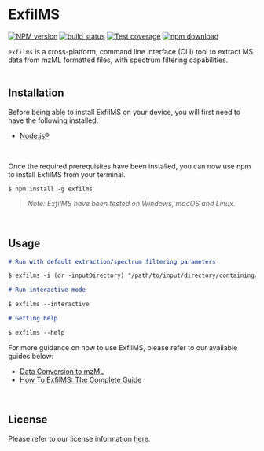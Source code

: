 # ExfilMS

[![NPM version][npm-image]][npm-url]
[![build status][ci-image]][ci-url]
[![Test coverage][codecov-image]][codecov-url]
[![npm download][download-image]][download-url]

`exfilms` is a cross-platform, command line interface (CLI) tool to extract MS data from mzML formatted files, with spectrum filtering capabilities.  
<br>

## Installation

Before being able to install ExfilMS on your device, you will first need to have the following installed:

- [Node.js®][nodejs-url]

<br>

Once the required prerequisites have been installed, you can now use npm to install ExfilMS from your terminal.

`$ npm install -g exfilms`

> _Note: ExfilMS have been tested on Windows, macOS and Linux._

<br>

## Usage

```md
# Run with default extraction/spectrum filtering parameters

$ exfilms -i (or -inputDirectory) "/path/to/input/directory/containing/mzML/data/files/"

# Run interactive mode

$ exfilms --interactive

# Getting help

$ exfilms --help
```

For more guidance on how to use ExfilMS, please refer to our available guides below:

- [Data Conversion to mzML](./doc/data-conversion-to-mzML.md)
- [How To ExfilMS: The Complete Guide](./doc/how-to-exfilms-the-complete-guide.md)

<br>

<!-- ## API Documentation
Please refer to our API documentation [here](https://vmalnathnambiar.github.io/exfilms/). -->

## License

Please refer to our license information [here](./LICENSE).

<!-- URLs used in the markdown document-->

[npm-image]: https://img.shields.io/npm/v/exfilms.svg
[npm-url]: https://www.npmjs.com/package/exfilms
[ci-image]: https://github.com/vmalnathnambiar/exfilms/workflows/Node.js%20CI/badge.svg?branch=main
[ci-url]: https://github.com/vmalnathnambiar/exfilms/actions?query=workflow%3A%22Node.js+CI%22
[codecov-image]: https://img.shields.io/codecov/c/github/vmalnathnambiar/exfilms.svg
[codecov-url]: https://codecov.io/gh/vmalnathnambiar/exfilms
[download-image]: https://img.shields.io/npm/dm/exfilms.svg
[download-url]: https://www.npmjs.com/package/exfilms
[nodejs-url]: https://nodejs.org/en/download/

